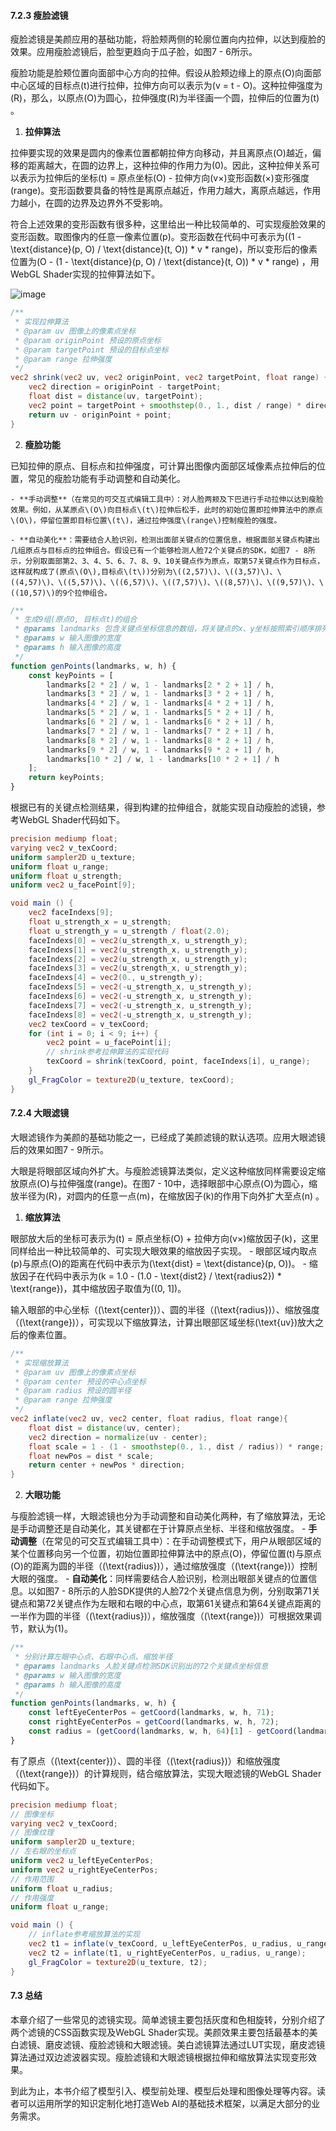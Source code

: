 #### 7.2.3 瘦脸滤镜

瘦脸滤镜是美颜应用的基础功能，将脸颊两侧的轮廓位置向内拉伸，以达到瘦脸的效果。应用瘦脸滤镜后，脸型更趋向于瓜子脸，如图7 - 6所示。 

瘦脸功能是脸颊位置向面部中心方向的拉伸。假设从脸颊边缘上的原点\(O\)向面部中心区域的目标点\(t\)进行拉伸，拉伸方向可以表示为\(v = t - O\)。这种拉伸强度为\(R\)，那么，以原点\(O\)为圆心，拉伸强度\(R\)为半径画一个圆，拉伸后的位置为\(t\) 。
1. **拉伸算法**

拉伸要实现的效果是圆内的像素位置都朝拉伸方向移动，并且离原点\(O\)越近，偏移的距离越大，在圆的边界上，这种拉伸的作用力为\(0\)。因此，这种拉伸关系可以表示为拉伸后的坐标\(t\) = 原点坐标\(O\) - 拉伸方向\(v×\)变形函数\(×\)变形强度\(range\)。变形函数要具备的特性是离原点越近，作用力越大，离原点越远，作用力越小，在圆的边界及边界外不受影响。

符合上述效果的变形函数有很多种，这里给出一种比较简单的、可实现瘦脸效果的变形函数。取图像内的任意一像素位置\(p\)。变形函数在代码中可表示为\((1 - \text{distance}(p, O) / \text{distance}(t, O)) * v * range\)，所以变形后的像素位置为\(O - (1 - \text{distance}(p, O) / \text{distance}(t, O)) * v * range\) ，用WebGL Shader实现的拉伸算法如下。

![image](https://github.com/user-attachments/assets/41d04ab2-6814-4f9d-890d-3144a5807a30)


```glsl
/**
 * 实现拉伸算法
 * @param uv 图像上的像素点坐标
 * @param originPoint 预设的原点坐标
 * @param targetPoint 预设的目标点坐标
 * @param range 拉伸强度
 */
vec2 shrink(vec2 uv, vec2 originPoint, vec2 targetPoint, float range) {
    vec2 direction = originPoint - targetPoint;
    float dist = distance(uv, targetPoint);
    vec2 point = targetPoint + smoothstep(0., 1., dist / range) * direction;
    return uv - originPoint + point;
}
```

2. **瘦脸功能**
   
已知拉伸的原点、目标点和拉伸强度，可计算出图像内面部区域像素点拉伸后的位置，常见的瘦脸功能有手动调整和自动美化。

    - **手动调整**（在常见的可交互式编辑工具中）：对人脸两颊及下巴进行手动拉伸以达到瘦脸效果。例如，从某原点\(O\)向目标点\(t\)拉伸后松手，此时的初始位置即拉伸算法中的原点\(O\)，停留位置即目标位置\(t\)，通过拉伸强度\(range\)控制瘦脸的强度。
   
    - **自动美化**：需要结合人脸识别，检测出面部关键点的位置信息，根据面部关键点构建出几组原点与目标点的拉伸组合。假设已有一个能够检测人脸72个关键点的SDK，如图7 - 8所示，分别取面部第2、3、4、5、6、7、8、9、10关键点作为原点，取第57关键点作为目标点，这样就构成了(原点\(O\),目标点\(t\))分别为\((2,57)\)、\((3,57)\)、\((4,57)\)、\((5,57)\)、\((6,57)\)、\((7,57)\)、\((8,57)\)、\((9,57)\)、\((10,57)\)的9个拉伸组合。

```javascript
/**
 * 生成9组(原点O, 目标点t)的组合
 * @params landmarks 包含关键点坐标信息的数组，将关键点的x、y坐标按照索引顺序排列，形如[x0, y0, x1, y1, x2, y2, ..., x71, y71]
 * @params w 输入图像的宽度
 * @params h 输入图像的高度
 */
function genPoints(landmarks, w, h) {
    const keyPoints = [
        landmarks[2 * 2] / w, 1 - landmarks[2 * 2 + 1] / h,
        landmarks[3 * 2] / w, 1 - landmarks[3 * 2 + 1] / h,
        landmarks[4 * 2] / w, 1 - landmarks[4 * 2 + 1] / h,
        landmarks[5 * 2] / w, 1 - landmarks[5 * 2 + 1] / h,
        landmarks[6 * 2] / w, 1 - landmarks[6 * 2 + 1] / h,
        landmarks[7 * 2] / w, 1 - landmarks[7 * 2 + 1] / h,
        landmarks[8 * 2] / w, 1 - landmarks[8 * 2 + 1] / h,
        landmarks[9 * 2] / w, 1 - landmarks[9 * 2 + 1] / h,
        landmarks[10 * 2] / w, 1 - landmarks[10 * 2 + 1] / h
    ];
    return keyPoints;
}
```

根据已有的关键点检测结果，得到构建的拉伸组合，就能实现自动瘦脸的滤镜，参考WebGL Shader代码如下。

```glsl
precision mediump float;
varying vec2 v_texCoord;
uniform sampler2D u_texture;
uniform float u_range;
uniform float u_strength;
uniform vec2 u_facePoint[9];

void main () {
    vec2 faceIndexs[9];
    float u_strength_x = u_strength;
    float u_strength_y = u_strength / float(2.0);
    faceIndexs[0] = vec2(u_strength_x, u_strength_y);
    faceIndexs[1] = vec2(u_strength_x, u_strength_y);
    faceIndexs[2] = vec2(u_strength_x, u_strength_y);
    faceIndexs[3] = vec2(u_strength_x, u_strength_y);
    faceIndexs[4] = vec2(0., u_strength_y);
    faceIndexs[5] = vec2(-u_strength_x, u_strength_y);
    faceIndexs[6] = vec2(-u_strength_x, u_strength_y);
    faceIndexs[7] = vec2(-u_strength_x, u_strength_y);
    faceIndexs[8] = vec2(-u_strength_x, u_strength_y);
    vec2 texCoord = v_texCoord;
    for (int i = 0; i < 9; i++) {
        vec2 point = u_facePoint[i];
        // shrink参考拉伸算法的实现代码
        texCoord = shrink(texCoord, point, faceIndexs[i], u_range);
    }
    gl_FragColor = texture2D(u_texture, texCoord);
}
```

#### 7.2.4 大眼滤镜

大眼滤镜作为美颜的基础功能之一，已经成了美颜滤镜的默认选项。应用大眼滤镜后的效果如图7 - 9所示。 

大眼是将眼部区域向外扩大。与瘦脸滤镜算法类似，定义这种缩放同样需要设定缩放原点\(O\)与拉伸强度\(range\)。在图7 - 10中，选择眼部中心原点\(O\)为圆心，缩放半径为\(R\)，对圆内的任意一点\(m\)，在缩放因子\(k\)的作用下向外扩大至点\(n\) 。

1. **缩放算法**

眼部放大后的坐标可表示为\(t\) = 原点坐标\(O\) + 拉伸方向\(v×\)缩放因子\(k\)，这里同样给出一种比较简单的、可实现大眼效果的缩放因子实现。
    - 眼部区域内取点\(p\)与原点\(O\)的距离在代码中表示为\(\text{dist} = \text{distance}(p, O)\)。
    - 缩放因子在代码中表示为\(k = 1.0 - (1.0 - \text{dist2} / \text{radius2}) * \text{range}\)，其中缩放因子取值为\((0, 1]\)。

输入眼部的中心坐标（\(\text{center}\)）、圆的半径（\(\text{radius}\)）、缩放强度（\(\text{range}\)），可实现以下缩放算法，计算出眼部区域坐标\(\text{uv}\)放大之后的像素位置。
```glsl
/**
 * 实现缩放算法
 * @param uv 图像上的像素点坐标
 * @param center 预设的中心点坐标
 * @param radius 预设的圆半径
 * @param range 拉伸强度
 */
vec2 inflate(vec2 uv, vec2 center, float radius, float range){
    float dist = distance(uv, center);
    vec2 direction = normalize(uv - center);
    float scale = 1 - (1 - smoothstep(0., 1., dist / radius)) * range;
    float newPos = dist * scale;
    return center + newPos * direction;
}
```
2. **大眼功能**

与瘦脸滤镜一样，大眼滤镜也分为手动调整和自动美化两种，有了缩放算法，无论是手动调整还是自动美化，其关键都在于计算原点坐标、半径和缩放强度。
    - **手动调整**（在常见的可交互式编辑工具中）：在手动调整模式下，用户从眼部区域的某个位置移向另一个位置，初始位置即拉伸算法中的原点\(O\)，停留位置\(t\)与原点\(O\)的距离为圆的半径（\(\text{radius}\)），通过缩放强度（\(\text{range}\)）控制大眼的强度。 
    - **自动美化**：同样需要结合人脸识别，检测出眼部关键点的位置信息。以如图7 - 8所示的人脸SDK提供的人脸72个关键点信息为例，分别取第71关键点和第72关键点作为左眼和右眼的中心点，取第61关键点和第64关键点距离的一半作为圆的半径（\(\text{radius}\)），缩放强度（\(\text{range}\)）可根据效果调节，默认为\(1\)。
```javascript
/**
 * 分别计算左眼中心点、右眼中心点、缩放半径
 * @params landmarks 人脸关键点检测SDK识别出的72个关键点坐标信息
 * @params w 输入图像的宽度
 * @params h 输入图像的高度
 */
function genPoints(landmarks, w, h) {
    const leftEyeCenterPos = getCoord(landmarks, w, h, 71);
    const rightEyeCenterPos = getCoord(landmarks, w, h, 72);
    const radius = (getCoord(landmarks, w, h, 64)[1] - getCoord(landmarks, w, h, 61)[1]) / 2;
}
```

有了原点（\(\text{center}\)）、圆的半径（\(\text{radius}\)）和缩放强度（\(\text{range}\)）的计算规则，结合缩放算法，实现大眼滤镜的WebGL Shader代码如下。
```glsl
precision mediump float;
// 图像坐标
varying vec2 v_texCoord;
// 图像纹理
uniform sampler2D u_texture;
// 左右眼的坐标点
uniform vec2 u_leftEyeCenterPos;
uniform vec2 u_rightEyeCenterPos;
// 作用范围
uniform float u_radius;
// 作用强度
uniform float u_range;

void main () {
    // inflate参考缩放算法的实现
    vec2 t1 = inflate(v_texCoord, u_leftEyeCenterPos, u_radius, u_range);
    vec2 t2 = inflate(t1, u_rightEyeCenterPos, u_radius, u_range);
    gl_FragColor = texture2D(u_texture, t2);
}
```

#### 7.3 总结

本章介绍了一些常见的滤镜实现。简单滤镜主要包括灰度和色相旋转，分别介绍了两个滤镜的CSS函数实现及WebGL Shader实现。美颜效果主要包括最基本的美白滤镜、磨皮滤镜、瘦脸滤镜和大眼滤镜。美白滤镜算法通过LUT实现，磨皮滤镜算法通过双边滤波器实现。瘦脸滤镜和大眼滤镜根据拉伸和缩放算法实现变形效果。 

到此为止，本书介绍了模型引入、模型前处理、模型后处理和图像处理等内容。读者可以运用所学的知识定制化地打造Web AI的基础技术框架，以满足大部分的业务需求。 
